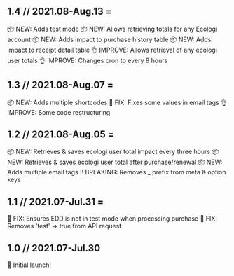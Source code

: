 ## 1.4 // 2021.08-Aug.13 =
📦 NEW: Adds test mode
📦 NEW: Allows retrieving totals for any Ecologi account
📦 NEW: Adds impact to purchase history table
📦 NEW: Adds impact to receipt detail table
👌 IMPROVE: Allows retrieval of any ecologi user totals
👌 IMPROVE: Changes cron to every 8 hours

## 1.3 // 2021.08-Aug.07 =
📦 NEW: Adds multiple shortcodes
🐛 FIX: Fixes some values in email tags
👌 IMPROVE: Some code restructuring

## 1.2 // 2021.08-Aug.05 =
📦 NEW: Retrieves & saves ecologi user total impact every three hours
📦 NEW: Retrieves & saves ecologi user total after purchase/renewal
📦 NEW: Adds multiple email tags
‼️ BREAKING: Removes _ prefix from meta & option keys

## 1.1 // 2021.07-Jul.31 =
🐛 FIX: Ensures EDD is not in test mode when processing purchase
🐛 FIX: Removes 'test' => true from API request

## 1.0 // 2021.07-Jul.30
🚀 Initial launch!
